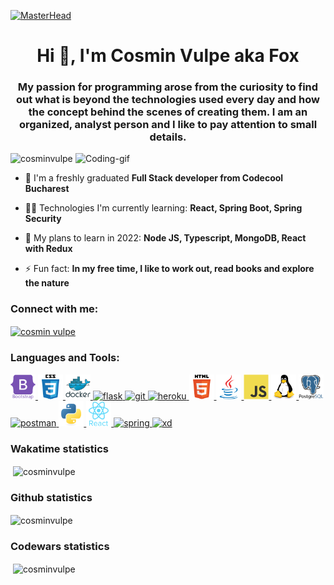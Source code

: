 [![MasterHead](https://media0.giphy.com/media/NKEt9elQ5cR68/giphy.gif)](https://rishavchanda.io)

<h1 align="center">Hi 👋, I'm Cosmin Vulpe aka Fox</h1>
<h3 align="center">My passion for programming arose from the curiosity to find out what is beyond the technologies used every day and how the concept behind the scenes of creating them. I am an organized, analyst person and I like to pay attention to small details. </h3>
<img align="right" alt="Coding-gif" width="400" src="https://media3.giphy.com/media/qgQUggAC3Pfv687qPC/giphy.gif"  >

<p align="left"> <img src="https://komarev.com/ghpvc/?username=cosminvulpe&label=Profile%20views&color=0e75b6&style=flat" alt="cosminvulpe" /> </p>

- 🔭 I'm a freshly graduated **Full Stack developer from Codecool Bucharest**

- 👨‍💻 Technologies I'm currently learning: **React, Spring Boot, Spring Security**

- 🌱 My plans to learn in 2022: **Node JS, Typescript, MongoDB, React with Redux**

- ⚡ Fun fact: **In my free time, I like to work out, read books and explore the nature**


<h3 align="left">Connect with me:</h3>
<p align="left">
<a href="https://www.linkedin.com/in/cosmin-vulpe-885114181/" target="blank"><img align="center" src="https://raw.githubusercontent.com/rahuldkjain/github-profile-readme-generator/master/src/images/icons/Social/linked-in-alt.svg" alt="cosmin vulpe" height="30" width="40" /></a>
</p>

<h3 align="left">Languages and Tools:</h3>
<p align="left"> <a href="https://getbootstrap.com" target="_blank" rel="noreferrer"> <img src="https://raw.githubusercontent.com/devicons/devicon/master/icons/bootstrap/bootstrap-plain-wordmark.svg" alt="bootstrap" width="40" height="40"/> </a> <a href="https://www.w3schools.com/css/" target="_blank" rel="noreferrer"> <img src="https://raw.githubusercontent.com/devicons/devicon/master/icons/css3/css3-original-wordmark.svg" alt="css3" width="40" height="40"/> </a> <a href="https://www.docker.com/" target="_blank" rel="noreferrer"> <img src="https://raw.githubusercontent.com/devicons/devicon/master/icons/docker/docker-original-wordmark.svg" alt="docker" width="40" height="40"/> </a> <a href="https://flask.palletsprojects.com/" target="_blank" rel="noreferrer"> <img src="https://www.vectorlogo.zone/logos/pocoo_flask/pocoo_flask-icon.svg" alt="flask" width="40" height="40"/> </a> <a href="https://git-scm.com/" target="_blank" rel="noreferrer"> <img src="https://www.vectorlogo.zone/logos/git-scm/git-scm-icon.svg" alt="git" width="40" height="40"/> </a> <a href="https://heroku.com" target="_blank" rel="noreferrer"> <img src="https://www.vectorlogo.zone/logos/heroku/heroku-icon.svg" alt="heroku" width="40" height="40"/> </a> <a href="https://www.w3.org/html/" target="_blank" rel="noreferrer"> <img src="https://raw.githubusercontent.com/devicons/devicon/master/icons/html5/html5-original-wordmark.svg" alt="html5" width="40" height="40"/> </a> <a href="https://www.java.com" target="_blank" rel="noreferrer"> <img src="https://raw.githubusercontent.com/devicons/devicon/master/icons/java/java-original.svg" alt="java" width="40" height="40"/> </a> <a href="https://developer.mozilla.org/en-US/docs/Web/JavaScript" target="_blank" rel="noreferrer"> <img src="https://raw.githubusercontent.com/devicons/devicon/master/icons/javascript/javascript-original.svg" alt="javascript" width="40" height="40"/> </a> <a href="https://www.linux.org/" target="_blank" rel="noreferrer"> <img src="https://raw.githubusercontent.com/devicons/devicon/master/icons/linux/linux-original.svg" alt="linux" width="40" height="40"/> </a> <a href="https://www.postgresql.org" target="_blank" rel="noreferrer"> <img src="https://raw.githubusercontent.com/devicons/devicon/master/icons/postgresql/postgresql-original-wordmark.svg" alt="postgresql" width="40" height="40"/> </a> <a href="https://postman.com" target="_blank" rel="noreferrer"> <img src="https://www.vectorlogo.zone/logos/getpostman/getpostman-icon.svg" alt="postman" width="40" height="40"/> </a> <a href="https://www.python.org" target="_blank" rel="noreferrer"> <img src="https://raw.githubusercontent.com/devicons/devicon/master/icons/python/python-original.svg" alt="python" width="40" height="40"/> </a> <a href="https://reactjs.org/" target="_blank" rel="noreferrer"> <img src="https://raw.githubusercontent.com/devicons/devicon/master/icons/react/react-original-wordmark.svg" alt="react" width="40" height="40"/> </a> <a href="https://spring.io/" target="_blank" rel="noreferrer"> <img src="https://www.vectorlogo.zone/logos/springio/springio-icon.svg" alt="spring" width="40" height="40"/> </a> <a href="https://www.adobe.com/products/xd.html" target="_blank" rel="noreferrer"> <img src="https://cdn.worldvectorlogo.com/logos/adobe-xd.svg" alt="xd" width="40" height="40"/> </a> </p>

<h3 align="left">Wakatime statistics</h3>
<p>&nbsp;<img align="center" src="https://wakatime.com/share/@7d742d7b-3c1f-447c-be6b-beaf1c4066b1/ea61c988-a243-4b30-9758-79f556aeed21.svg" alt="cosminvulpe" height="450"/></p>

<h3 align="left">Github statistics</h3>
<p><img align="center" src="https://github-readme-streak-stats.herokuapp.com/?user=cosminvulpe" alt="cosminvulpe" /></p>

<h3 align="left">Codewars statistics</h3>
<p>&nbsp;<img align="center" src="https://github-readme-codewars-stats.herokuapp.com/api/?username=CosminVulpe&card&colormode=dark_mode" alt="cosminvulpe"/></p>
